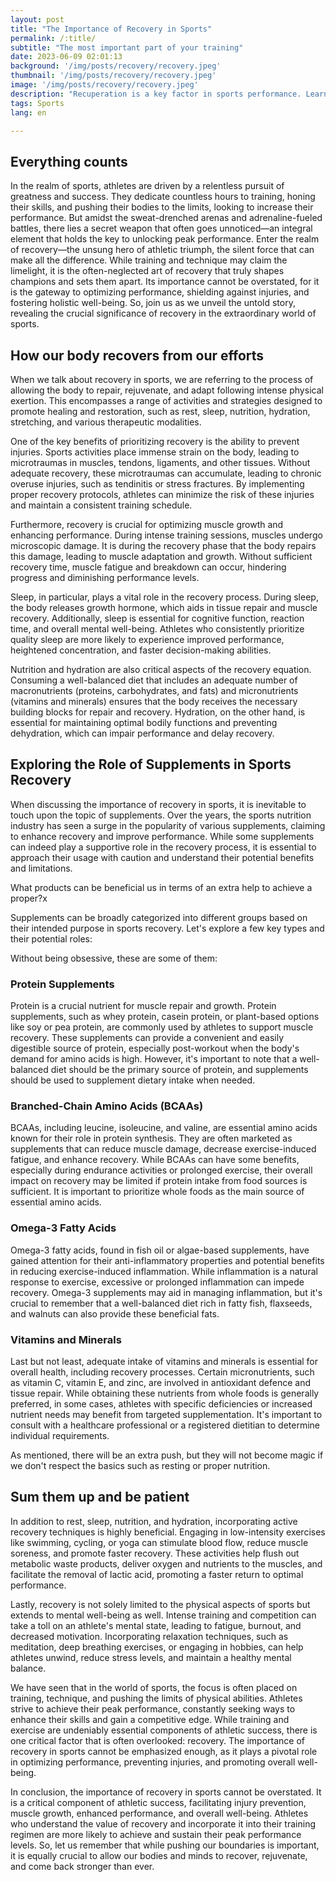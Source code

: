```yaml
---
layout: post 
title: "The Importance of Recovery in Sports"
permalink: /:title/ 
subtitle: "The most important part of your training"
date: 2023-06-09 02:01:13 
background: '/img/posts/recovery/recovery.jpeg'
thumbnail: '/img/posts/recovery/recovery.jpeg'
image: '/img/posts/recovery/recovery.jpeg'
description: "Recuperation is a key factor in sports performance. Learn how to improve your recovery and get the most out of your training."
tags: Sports
lang: en

---
```


## Everything counts

In the realm of sports, athletes are driven by a relentless pursuit of greatness and success. They dedicate countless hours to training, honing their skills, and pushing their bodies to the limits, looking to increase their performance. But amidst the sweat-drenched arenas and adrenaline-fueled battles, there lies a secret weapon that often goes unnoticed—an integral element that holds the key to unlocking peak performance. Enter the realm of recovery—the unsung hero of athletic triumph, the silent force that can make all the difference. While training and technique may claim the limelight, it is the often-neglected art of recovery that truly shapes champions and sets them apart. Its importance cannot be overstated, for it is the gateway to optimizing performance, shielding against injuries, and fostering holistic well-being. So, join us as we unveil the untold story, revealing the crucial significance of recovery in the extraordinary world of sports.

## How our body recovers from our efforts

When we talk about recovery in sports, we are referring to the process of allowing the body to repair, rejuvenate, and adapt following intense physical exertion. This encompasses a range of activities and strategies designed to promote healing and restoration, such as rest, sleep, nutrition, hydration, stretching, and various therapeutic modalities.

One of the key benefits of prioritizing recovery is the ability to prevent injuries. Sports activities place immense strain on the body, leading to microtraumas in muscles, tendons, ligaments, and other tissues. Without adequate recovery, these microtraumas can accumulate, leading to chronic overuse injuries, such as tendinitis or stress fractures. By implementing proper recovery protocols, athletes can minimize the risk of these injuries and maintain a consistent training schedule.

Furthermore, recovery is crucial for optimizing muscle growth and enhancing performance. During intense training sessions, muscles undergo microscopic damage. It is during the recovery phase that the body repairs this damage, leading to muscle adaptation and growth. Without sufficient recovery time, muscle fatigue and breakdown can occur, hindering progress and diminishing performance levels.

Sleep, in particular, plays a vital role in the recovery process. During sleep, the body releases growth hormone, which aids in tissue repair and muscle recovery. Additionally, sleep is essential for cognitive function, reaction time, and overall mental well-being. Athletes who consistently prioritize quality sleep are more likely to experience improved performance, heightened concentration, and faster decision-making abilities.

Nutrition and hydration are also critical aspects of the recovery equation. Consuming a well-balanced diet that includes an adequate number of macronutrients (proteins, carbohydrates, and fats) and micronutrients (vitamins and minerals) ensures that the body receives the necessary building blocks for repair and recovery. Hydration, on the other hand, is essential for maintaining optimal bodily functions and preventing dehydration, which can impair performance and delay recovery.


## Exploring the Role of Supplements in Sports Recovery

When discussing the importance of recovery in sports, it is inevitable to touch upon the topic of supplements. Over the years, the sports nutrition industry has seen a surge in the popularity of various supplements, claiming to enhance recovery and improve performance. While some supplements can indeed play a supportive role in the recovery process, it is essential to approach their usage with caution and understand their potential benefits and limitations.

What products can be beneficial us in terms of an extra help to achieve a proper?x

Supplements can be broadly categorized into different groups based on their intended purpose in sports recovery. Let's explore a few key types and their potential roles:

Without being obsessive, these are some of them:

### Protein Supplements

Protein is a crucial nutrient for muscle repair and growth. Protein supplements, such as whey protein, casein protein, or plant-based options like soy or pea protein, are commonly used by athletes to support muscle recovery. These supplements can provide a convenient and easily digestible source of protein, especially post-workout when the body's demand for amino acids is high. However, it's important to note that a well-balanced diet should be the primary source of protein, and supplements should be used to supplement dietary intake when needed.

### Branched-Chain Amino Acids (BCAAs)

BCAAs, including leucine, isoleucine, and valine, are essential amino acids known for their role in protein synthesis. They are often marketed as supplements that can reduce muscle damage, decrease exercise-induced fatigue, and enhance recovery. While BCAAs can have some benefits, especially during endurance activities or prolonged exercise, their overall impact on recovery may be limited if protein intake from food sources is sufficient. It is important to prioritize whole foods as the main source of essential amino acids.

### Omega-3 Fatty Acids

Omega-3 fatty acids, found in fish oil or algae-based supplements, have gained attention for their anti-inflammatory properties and potential benefits in reducing exercise-induced inflammation. While inflammation is a natural response to exercise, excessive or prolonged inflammation can impede recovery. Omega-3 supplements may aid in managing inflammation, but it's crucial to remember that a well-balanced diet rich in fatty fish, flaxseeds, and walnuts can also provide these beneficial fats.

### Vitamins and Minerals

Last but not least, adequate intake of vitamins and minerals is essential for overall health, including recovery processes. Certain micronutrients, such as vitamin C, vitamin E, and zinc, are involved in antioxidant defence and tissue repair. While obtaining these nutrients from whole foods is generally preferred, in some cases, athletes with specific deficiencies or increased nutrient needs may benefit from targeted supplementation. It's important to consult with a healthcare professional or a registered dietitian to determine individual requirements.

As mentioned, there will be an extra push, but they will not become magic if we don't respect the basics such as resting or proper nutrition.

## Sum them up and be patient

In addition to rest, sleep, nutrition, and hydration, incorporating active recovery techniques is highly beneficial. Engaging in low-intensity exercises like swimming, cycling, or yoga can stimulate blood flow, reduce muscle soreness, and promote faster recovery. These activities help flush out metabolic waste products, deliver oxygen and nutrients to the muscles, and facilitate the removal of lactic acid, promoting a faster return to optimal performance.

Lastly, recovery is not solely limited to the physical aspects of sports but extends to mental well-being as well. Intense training and competition can take a toll on an athlete's mental state, leading to fatigue, burnout, and decreased motivation. Incorporating relaxation techniques, such as meditation, deep breathing exercises, or engaging in hobbies, can help athletes unwind, reduce stress levels, and maintain a healthy mental balance.

We have seen that in the world of sports, the focus is often placed on training, technique, and pushing the limits of physical abilities. Athletes strive to achieve their peak performance, constantly seeking ways to enhance their skills and gain a competitive edge. While training and exercise are undeniably essential components of athletic success, there is one critical factor that is often overlooked: recovery. The importance of recovery in sports cannot be emphasized enough, as it plays a pivotal role in optimizing performance, preventing injuries, and promoting overall well-being.

In conclusion, the importance of recovery in sports cannot be overstated. It is a critical component of athletic success, facilitating injury prevention, muscle growth, enhanced performance, and overall well-being. Athletes who understand the value of recovery and incorporate it into their training regimen are more likely to achieve and sustain their peak performance levels. So, let us remember that while pushing our boundaries is important, it is equally crucial to allow our bodies and minds to recover, rejuvenate, and come back stronger than ever.